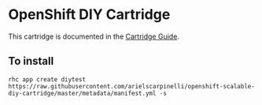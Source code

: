 # OpenShift DIY Cartridge
This cartridge is documented in the [Cartridge Guide](http://openshift.github.io/documentation/oo_cartridge_guide.html#diy).

## To install
```
rhc app create diytest https://raw.githubusercontent.com/arielscarpinelli/openshift-scalable-diy-cartridge/master/metadata/manifest.yml -s
```
